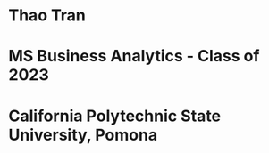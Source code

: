 # Thao Tran
# MS Business Analytics - Class of 2023 
# California Polytechnic State University, Pomona
